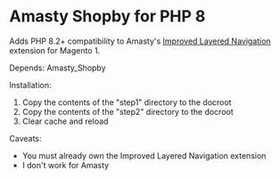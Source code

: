 # Amasty Shopby for PHP 8

Adds PHP 8.2+ compatibility to Amasty's [Improved Layered Navigation](https://amasty.com/improved-layered-navigation.html) extension for Magento 1.

Depends: 
Amasty_Shopby

Installation:
1. Copy the contents of the "step1" directory to the docroot
2. Copy the contents of the "step2" directory to the docroot
3. Clear cache and reload

Caveats:
- You must already own the Improved Layered Navigation extension
- I don't work for Amasty
